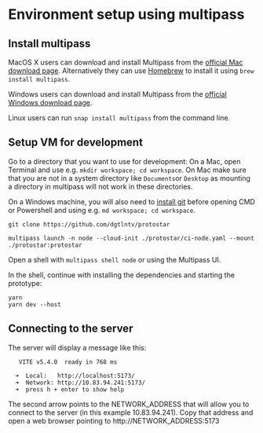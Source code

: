 # Environment setup using multipass

## Install multipass

MacOS X users can download and install Multipass from the [official Mac download page](https://multipass.run/download/macos/).
Alternatively they can use [Homebrew](https://brew.sh/) to install it using `brew install multipass`.

Windows users can download and install Multipass from
the [official Windows download page](https://multipass.run/download/windows/).

Linux users can run `snap install multipass` from the command line.

## Setup VM for development

Go to a directory that you want to use for development: On a Mac, open Terminal and use e.g. `mkdir workspace; cd workspace`. On Mac make sure that you are not in a system directory like `Documents`or `Desktop` as mounting a directory in multipass will not work in these directories.

On a Windows machine, you will also need to [install git](https://git-scm.com/download/win) before opening CMD or Powershell
and using e.g. `md workspace; cd workspace`.

```
git clone https://github.com/dgtlntv/protostar

multipass launch -n node --cloud-init ./protostar/ci-node.yaml --mount ./protostar:protostar
```

Open a shell with `multipass shell node` or using the Multipass UI.

In the shell, continue with installing the dependencies and starting the prototype:

```
yarn
yarn dev --host
```

## Connecting to the server

The server will display a message like this:

```
   VITE v5.4.0  ready in 768 ms

  ➜  Local:   http://localhost:5173/
  ➜  Network: http://10.83.94.241:5173/
  ➜  press h + enter to show help
```

The second arrow points to the NETWORK_ADDRESS that will allow you to connect to the server (in this example 10.83.94.241). Copy that address and open a web browser pointing to http://NETWORK_ADDRESS:5173
